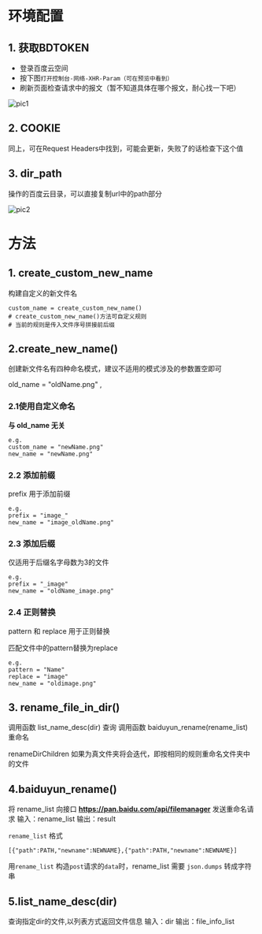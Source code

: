 # 环境配置

## 1. 获取BDTOKEN 

- 登录百度云空间
- 按下图`打开控制台-网络-XHR-Param（可在预览中看到）`
- 刷新页面检查请求中的报文（暂不知道具体在哪个报文，耐心找一下吧）

![pic1](D:\Project\pyProject\pyForBaiduCloud\image\pic1.png)

## 2. COOKIE

同上，可在Request Headers中找到，可能会更新，失败了的话检查下这个值




## 3. dir_path 

操作的百度云目录，可以直接复制url中的path部分

![pic2](D:\Project\pyProject\pyForBaiduCloud\image\pic2.png)


# 方法

## 1. create_custom_new_name

构建自定义的新文件名

```
custom_name = create_custom_new_name()
# create_custom_new_name()方法可自定义规则
# 当前的规则是传入文件序号拼接前后缀
```

## 2.create_new_name()

创建新文件名有四种命名模式，建议不适用的模式涉及的参数置空即可

old_name = "oldName.png" ,

### 2.1使用自定义命名

**与 old_name 无关**

```
e.g.
custom_name = "newName.png"
new_name = "newName.png"
```

### 2.2 添加前缀 

prefix 用于添加前缀

```
e.g. 
prefix = "image_"
new_name = "image_oldName.png"
```

### 2.3 添加后缀 

仅适用于后缀名字母数为3的文件

```
e.g. 
prefix = "_image"
new_name = "oldName_image.png"
```

### 2.4 正则替换

pattern 和 replace 用于正则替换

匹配文件中的pattern替换为replace

```
e.g.
pattern = "Name"
replace = "image"
new_name = "oldimage.png"
```

## 3. rename_file_in_dir()

调用函数  list_name_desc(dir)  查询
调用函数  baiduyun_rename(rename_list)  重命名

renameDirChildren 如果为真文件夹将会迭代，即按相同的规则重命名文件夹中的文件



## 4.baiduyun_rename()

将  rename_list 向接口 **https://pan.baidu.com/api/filemanager** 发送重命名请求
输入：rename_list
输出：result

`rename_list` 格式
```
[{"path":PATH,"newname":NEWNAME},{"path":PATH,"newname":NEWNAME}]
```
用`rename_list` 构造`post`请求的`data`时，rename_list 需要 `json.dumps` 转成字符串


## 5.list_name_desc(dir)

查询指定dir的文件,以列表方式返回文件信息
输入：dir
输出：file_info_list
